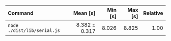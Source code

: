 | Command | Mean [s] | Min [s] | Max [s] | Relative |
|:---|---:|---:|---:|---:|
| `node ./dist/lib/serial.js` | 8.382 ± 0.317 | 8.026 | 8.825 | 1.00 |
